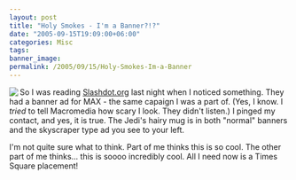 ```yaml
---
layout: post
title: "Holy Smokes - I'm a Banner?!?"
date: "2005-09-15T19:09:00+06:00"
categories: Misc 
tags: 
banner_image: 
permalink: /2005/09/15/Holy-Smokes-Im-a-Banner
---
```


<a href="http://www.macromedia.com/macromedia/events/max"><img src="https://static.raymondcamden.com/images/maxray.jpg" align="left" border="0"></a>So I was reading <a href="http://slashdot.org">Slashdot.org</a> last night when I noticed something. They had a banner ad for MAX - the same capaign I was a part of. (Yes, I know. I <i>tried</i> to tell Macromedia how scary I look. They didn't listen.) I pinged my contact, and yes, it is true. The Jedi's hairy mug is in both "normal" banners and the skyscraper type ad you see to your left. 

I'm not quite sure what to think. Part of me thinks this is so cool. The other part of me thinks... this is soooo incredibly cool. All I need now is a Times Square placement!

<br clear="left">